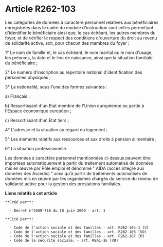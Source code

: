 # Article R262-103

Les catégories de données à caractère personnel relatives aux bénéficiaires enregistrées dans le cadre du module
d'instruction sont celles permettant d'identifier le bénéficiaire ainsi que, le cas échéant, les autres membres du foyer, et
de vérifier le respect des conditions d'ouverture du droit au revenu de solidarité active, soit, pour chacun des membres du
foyer : 

1° Le nom de famille et, le cas échéant, le nom marital ou le nom d'usage, les prénoms, la date et le lieu de naissance,
ainsi que la situation familiale du bénéficiaire ; 

2° Le numéro d'inscription au répertoire national d'identification des personnes physiques ; 

3° La nationalité, sous l'une des formes suivantes : 

a) Français ; 

b) Ressortissant d'un Etat membre de l'Union européenne ou partie à l'Espace économique européen ; 

c) Ressortissant d'un Etat tiers ; 

4° L'adresse et la situation au regard du logement ; 

5° Les éléments relatifs aux ressources et aux droits à pension alimentaire ; 

6° La situation professionnelle. 

Les données à caractère personnel mentionnées ci-dessus peuvent être importées automatiquement à partir du traitement
automatisé de données mis en œuvre par Pôle emploi et dénommé " AIDA (accès intégré aux données des Assedic) " ainsi qu'à
partir de traitements automatisés de données mis en œuvre par les organismes chargés du service du revenu de solidarité
active pour la gestion des prestations familiales.

**Liens relatifs à cet article**

	**Créé par**:

	  - Décret n°2009-716 du 18 juin 2009 - art. 1

	**Cité par**:

	  - Code de l'action sociale et des familles - art. R262-104-1 (V)
	  - Code de l'action sociale et des familles - art. R262-105 (VD)
	  - Code de l'action sociale et des familles - art. R262-107 (M)
	  - Code de la sécurité sociale. - art. R861-16 (VD)
